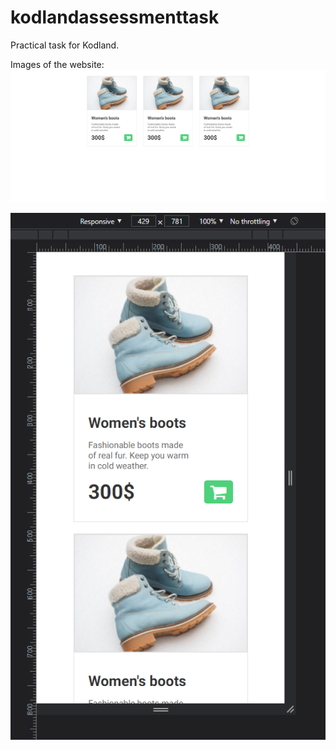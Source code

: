 # kodlandassessmenttask
Practical task for Kodland.

Images of the website:
![Image of website](https://github.com/1Blademaster/kodlandassessmenttask/blob/main/readme_images/image1.png)

![Image of website](https://github.com/1Blademaster/kodlandassessmenttask/blob/main/readme_images/image2.png)
